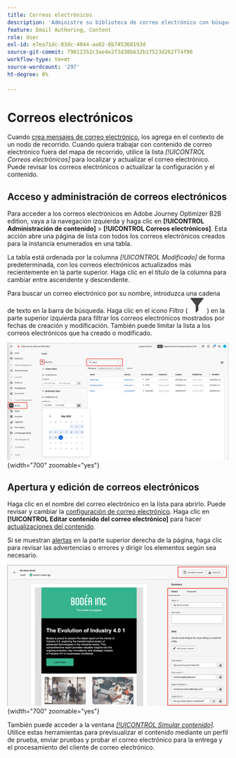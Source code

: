 ```yaml
---
title: Correos electrónicos
description: 'Administre su biblioteca de correo electrónico con búsquedas, filtros y acciones masivas: edite el contenido, la configuración y pruebe correos electrónicos fuera de los recorridos en Journey Optimizer B2B edition.'
feature: Email Authoring, Content
role: User
exl-id: e7ea71dc-83dc-4044-aa02-8b745368193d
source-git-commit: 79012352c3ae4e2f3d38b632b1f523d262f74f96
workflow-type: tm+mt
source-wordcount: '297'
ht-degree: 0%

---
```


# Correos electrónicos

Cuando [crea mensajes de correo electrónico](./add-email.md), los agrega en el contexto de un nodo de recorrido. Cuando quiera trabajar con contenido de correo electrónico fuera del mapa de recorrido, utilice la lista _[!UICONTROL Correos electrónicos]_ para localizar y actualizar el correo electrónico. Puede revisar los correos electrónicos o actualizar la configuración y el contenido.

## Acceso y administración de correos electrónicos

Para acceder a los correos electrónicos en Adobe Journey Optimizer B2B edition, vaya a la navegación izquierda y haga clic en **[!UICONTROL Administración de contenido]** > **[!UICONTROL Correos electrónicos]**. Esta acción abre una página de lista con todos los correos electrónicos creados para la instancia enumerados en una tabla.

La tabla está ordenada por la columna _[!UICONTROL Modificado]_ de forma predeterminada, con los correos electrónicos actualizados más recientemente en la parte superior. Haga clic en el título de la columna para cambiar entre ascendente y descendente.

Para buscar un correo electrónico por su nombre, introduzca una cadena de texto en la barra de búsqueda. Haga clic en el icono _Filtro_ ( ![Icono de filtro](../assets/do-not-localize/icon-filter.svg) ) en la parte superior izquierda para filtrar los correos electrónicos mostrados por fechas de creación y modificación. También puede limitar la lista a los correos electrónicos que ha creado o modificado.

![Acceda a la biblioteca de plantillas de correo electrónico y filtre por nombre y fechas](./assets/emails-list-filtered.png){width="700" zoomable="yes"}

## Apertura y edición de correos electrónicos

Haga clic en el nombre del correo electrónico en la lista para abrirlo. Puede revisar y cambiar la [configuración de correo electrónico](./add-email.md#define-the-email-settings). Haga clic en **[!UICONTROL Editar contenido del correo electrónico]** para hacer [actualizaciones del contenido](./email-authoring.md).

Si se muestran [alertas](./add-email.md#check-alerts) en la parte superior derecha de la página, haga clic para revisar las advertencias o errores y dirigir los elementos según sea necesario.

![Abre el correo electrónico para hacer actualizaciones](./assets/email-open-update.png){width="700" zoomable="yes"}

También puede acceder a la ventana [_[!UICONTROL Simular contenido]_](./email-simulate-content.md). Utilice estas herramientas para previsualizar el contenido mediante un perfil de prueba, enviar pruebas y probar el correo electrónico para la entrega y el procesamiento del cliente de correo electrónico.
